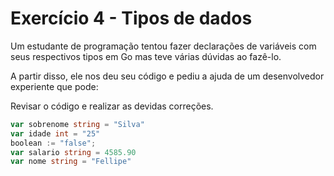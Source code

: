 # Exercício 4 - Tipos de dados

Um estudante de programação tentou fazer declarações de variáveis com seus
respectivos tipos em Go mas teve várias dúvidas ao fazê-lo.

A partir disso, ele nos deu seu código e pediu a ajuda de um desenvolvedor
experiente que pode:

Revisar o código e realizar as devidas correções.

```go
var sobrenome string = "Silva"
var idade int = "25"
boolean := "false";
var salario string = 4585.90
var nome string = "Fellipe"
```
